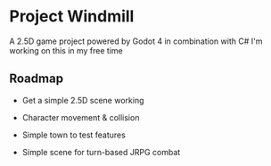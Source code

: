 
# Project Windmill

A 2.5D game project powered by Godot 4 in combination with C#
I'm working on this in my free time 

## Roadmap

- Get a simple 2.5D scene working

- Character movement & collision

- Simple town to test features

- Simple scene for turn-based JRPG combat
